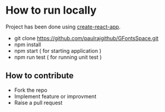 # How to run locally

Project has been done using [create-react-app](https://github.com/facebookincubator/create-react-app).

* git clone https://github.com/paulrajgithub/GFontsSpace.git
* npm install
* npm start ( for starting application )
* npm run test ( for running unit test )
## How to contribute

* Fork the repo
* Implement feature or improvment
* Raise a pull request
